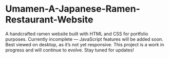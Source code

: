 # Umamen-A-Japanese-Ramen-Restaurant-Website
A handcrafted ramen website built with HTML and CSS for portfolio purposes. Currently incomplete — JavaScript features will be added soon. Best viewed on desktop, as it’s not yet responsive. This project is a work in progress and will continue to evolve. Stay tuned for updates!
